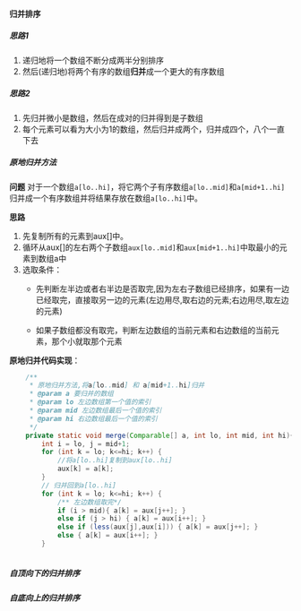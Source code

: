#### 归并排序

##### 思路1

1. 递归地将一个数组不断分成两半分别排序
2. 然后(递归地)将两个有序的数组**归并**成一个更大的有序数组

##### 思路2

1. 先归并微小是数组，然后在成对的归并得到是子数组
2. 每个元素可以看为大小为1的数组，然后归并成两个，归并成四个，八个一直下去


##### 原地归并方法

**问题**
对于一个数组`a[lo..hi]`，将它两个子有序数组`a[lo..mid]`和`a[mid+1..hi]`归并成一个有序数组并将结果存放在数组`a[lo..hi]`中。

**思路**

1. 先复制所有的元素到aux[]中。
2. 循环从aux[]的左右两个子数组`aux[lo..mid]`和`aux[mid+1..hi]`中取最小的元素到数组a中
3. 选取条件：
   * 先判断左半边或者右半边是否取完,因为左右子数组已经排序，如果有一边已经取完，直接取另一边的元素(左边用尽,取右边的元素;右边用尽,取左边的元素)
   
   * 如果子数组都没有取完，判断左边数组的当前元素和右边数组的当前元素，那个小就取那个元素

**原地归并代码实现**：

```java
    /**
     * 原地归并方法,将a[lo..mid] 和 a[mid+1..hi]归并
     * @param a 要归并的数组
     * @param lo 左边数组第一个值的索引
     * @param mid 左边数组最后一个值的索引
     * @param hi 右边数组最后一个值的索引
     */
    private static void merge(Comparable[] a, int lo, int mid, int hi){
        int i = lo, j = mid+1;
        for (int k = lo; k<=hi; k++) {
            //将a[lo..hi]复制到aux[lo..hi]
            aux[k] = a[k];
        }
        // 归并回到a[lo..hi]
        for (int k = lo; k<=hi; k++) {
            /** 左边数组取完*/
            if (i > mid){ a[k] = aux[j++]; }
            else if (j > hi) { a[k] = aux[i++]; }
            else if (less(aux[j],aux[i])) { a[k] = aux[j++]; }
            else { a[k] = aux[i++]; }
        }
    
```



##### 自顶向下的归并排序

##### 自底向上的归并排序


